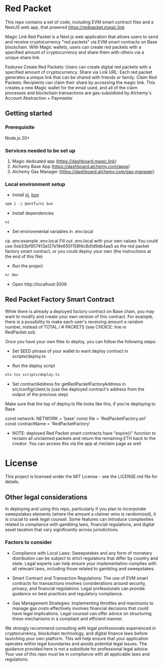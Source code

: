 # Red Packet

This repo contains a set of code, including EVM smart contract files and a NextJS web app, that powered https://redpacket.magic.link

Magic Link Red Packet is a Next.js web application that allows users to send and receive cryptocurrency "red packets" via EVM smart contracts on Base blockchain. With Magic wallets, users can create red packets with a specified amount of cryptocurrency and share them with others via a unique share link.

Features
Create Red Packets: Users can create digital red packets with a specified amount of cryptocurrency.
Share via Link URL: Each red packet generates a unique link that can be shared with friends or family.
Claim Red Packets: Recipients can claim their share by accessing the magic link. This creates a new Magic wallet for the email used, and all of the claim processes and blockchain transactions are gas-subsidized by Alchemy's Account Abstraction + Paymaster

## Getting started

### Prerequisite

Node.js 20+

### Services needed to be set up

1. Magic dedicated app (https://dashboard.magic.link)
2. Alchemy Base App (https://dashboard.alchemy.com/apps)
3. Alchemy Gas Manager (https://dashboard.alchemy.com/gas-manager)

### Local environment setup

- Install [ni](https://github.com/antfu/ni), [bun](https://bun.sh/)

```bash
npm i -g @antfu/ni bun
```

- Install dependencies

```bash
ni
```

- Set environmental variables in .env.local

cp .env.example .env.local
Fill out .env.local with your own values
You could use 0xb33bf957413a127e19e655f158f4c8d1d9db4aa5 as the red packet factory smart contract, or you could deploy your own (the instructions at the end of this file)

- Run the project

```bash
nr dev
```

- Open http://localhost:3009

## Red Packet Factory Smart Contract

While there is already a deployed factory contract on Base chain, you may want to modify and create your own version of this contract. For example, there is a possibility to make each user's receiving amount a random number, instead of TOTAL / # PACKETS (see CHOICE: line in RedPacket.sol).

Once you have your own files to deploy, you can follow the following steps:

- Set SEED phrase of your wallet to want deploy contract in scripts/deploy.ts

- Run the deploy script

```bash
nlx tsx scripts/deploy.ts
```

- Set contractAddress for getRedPacketFactoryAddress in src/config/client.ts (use the deployed contract's address from the output of the previous step)

Make sure that the top of deploy.ts file looks like this, if you're deploying to Base

const network: NETWORK = 'base'
const file = 'RedPacketFactory.sol'
const contractName = 'RedPacketFactory'

- NOTE: deployed Red Packet smart contracts have "expire()" function to reclaim all unclaimed packets and return the remaining ETH back to the creator. You can access this via the app at /reclaim page as well

# License

This project is licensed under the MIT License - see the LICENSE.md file for details.

## Other legal considerations

In deploying and using this repo, particularly if you plan to incorporate sweepstakes elements (where the amount a claimer wins is randomized), it is crucial to seek legal counsel. Some features can introduce complexities related to compliance with gambling laws, financial regulations, and digital asset taxation that vary significantly across jurisdictions.

### Factors to consider

- Compliance with Local Laws: Sweepstakes and any form of monetary distribution can be subject to strict regulations that differ by country and state. Legal experts can help ensure your implementation complies with all relevant laws, including those related to gambling and sweepstakes.

- Smart Contract and Transaction Regulations: The use of EVM smart contracts for transactions involves considerations around security, privacy, and financial regulations. Legal professionals can provide guidance on best practices and regulatory compliance.

- Gas Management Strategies: Implementing throttles and maximums to manage gas costs effectively involves financial decisions that could have legal implications. Legal counsel can offer advice on structuring these mechanisms in a compliant and efficient manner.

We strongly recommend consulting with legal professionals experienced in cryptocurrency, blockchain technology, and digital finance laws before launching your own platform. This will help ensure that your application operates within legal boundaries and avoids potential legal issues. The guidance provided here is not a substitute for professional legal advice. Your use of this repo must be in compliance with all applicable laws and regulations.
